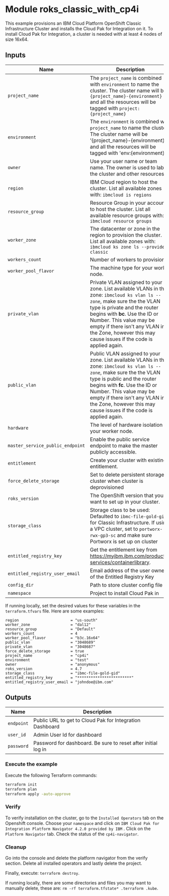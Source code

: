 # Module roks_classic_with_cp4i
This example provisions an IBM Cloud Platform OpenShift Classic Infrastructure Cluster and installs the Cloud Pak for Integration on it.  To install Cloud Pak for Integration, a cluster is needed with at least 4 nodes of size 16x64. 

## Inputs

| Name                               | Description  | Default                     | Required |
| ---------------------------------- | ----- | --------------------------- | -------- |
| `project_name`                       | The `project_name` is combined with `environment` to name the cluster. The cluster name will be `{project_name}-{environment}` and all the resources will be tagged with `project:{project_name}`|         `cp4i`                    | Yes       |
| `environment`                      | The `environment` is combined with `project_name` to name the cluster. The cluster name will be '{project_name}-{environment}' and all the resources will be tagged with 'env:{environment}    | `dev`                   | No       |
| `owner`                            | Use your user name or team name. The owner is used to label the cluster and other resources  | `anonymous`                 | Yes      |
| `region`                           | IBM Cloud region to host the cluster. List all available zones with: `ibmcloud is regions`    | `us-south`                  | No       |
| `resource_group`                   | Resource Group in your account to host the cluster. List all available resource groups with: `ibmcloud resource groups`     | `Default`         | Yes       |
| `worker_zone`                       | The datacenter or zone in the region to provision the cluster. List all available zones with: `ibmcloud ks zone ls --provider classic`   | `dal10`                     | No       |
| `workers_count`                       | Number of workers to provision.   | 4                     | No       |
| `worker_pool_flavor`                       | The machine type for your worker node.   | `b3c.16x64`                     | No       |
| `private_vlan`              | Private VLAN assigned to your zone. List available VLANs in the zone: `ibmcloud ks vlan ls --zone`, make sure the the VLAN type is private and the router begins with **bc**. Use the ID or Number. This value may be empty if there isn't any VLAN in the Zone, however this may cause issues if the code is applied again. |                             | No       |
| `public_vlan`               | Public VLAN assigned to your zone. List available VLANs in the zone: `ibmcloud ks vlan ls --zone`, make sure the the VLAN type is public and the router begins with **fc**. Use the ID or Number. This value may be empty if there isn't any VLAN in the Zone, however this may cause issues if the code is applied again.   |                             | No       |
| `hardware`               | The level of hardware isolation for your worker node.  |             `shared`                | No       |
| `master_service_public_endpoint`               | Enable the public service endpoint to make the master publicly accessible.|             true                | No       |
| `entitlement`               | Create your cluster with existing entitlement.|             true                | No       |
| `force_delete_storage`               | Set to delete persistent storage of cluster when cluster is deprovisioned   |             true                | No       |
| `roks_version`               | The OpenShift version that you want to set up in your cluster. |             true                | No       |
| `storage_class`                   | Storage class to be used: Defaulted to `ibmc-file-gold-gid` for Classic Infrastructure. If using a VPC cluster, set to `portworx-rwx-gp3-sc` and make sure Portworx is set up on cluster  | `ibmc-file-gold-gid`         | Yes       |
| `entitled_registry_key`            | Get the entitlement key from https://myibm.ibm.com/products-services/containerlibrary.   |                             | Yes      |
| `entitled_registry_user_email`     | Email address of the user owner of the Entitled Registry Key   |                             | Yes      |
| `config_dir`     | Path to store cluster config file |       `./.kube/config`                      | No      |
| `namespace`     | Project to install Cloud Pak in |       `cp4i`                      | No      |

If running locally, set the desired values for these variables in the `terraform.tfvars` file.  Here are some examples:

```hcl
region                       = "us-south"
worker_zone                  = "dal12"
resource_group               = "Default"
workers_count                = 4
worker_pool_flavor           = "b3c.16x64"
public_vlan                  = "3048689"
private_vlan                 = "3048687"
force_delete_storage         = true
project_name                 = "cp4i"
environment                  = "test"
owner                        = "anonymous"
roks_version                 = 4.7
storage_class                = "ibmc-file-gold-gid"
entitled_registry_key        = "************************"
entitled_registry_user_email = "johndoe@ibm.com"
```

## Outputs

| Name                               | Description |
| ---------------------------------- | -----
| `endpoint`                       | Public URL to get to Cloud Pak for Integration Dashboard
| `user_id`                   | Admin User Id for dashboard
| `password`                   | Password for dashboard.  Be sure to reset after initial log in

### Execute the example

Execute the following Terraform commands:

```bash
terraform init
terraform plan
terraform apply -auto-approve
```

### Verify

To verify installation on the cluster, go to the `Installed Operators` tab on the Openshift console. Choose your `namespace` and click on `IBM Cloud Pak for Integration Platform Navigator 4.2.0 provided by IBM` . Click on the `Platform Navigator` tab. Check the status of the `cp4i-navigator`.

### Cleanup

Go into the console and delete the platform navigator from the verify section. Delete all installed operators and lastly delete the project.

Finally, execute: `terraform destroy`.

If running locally, there are some directories and files you may want to manually delete, these are: `rm -rf terraform.tfstate* .terraform .kube`.
